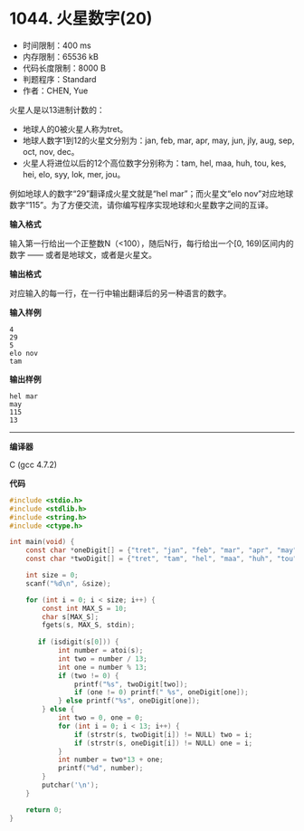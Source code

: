 # 1044. 火星数字(20)

- 时间限制：400 ms
- 内存限制：65536 kB
- 代码长度限制：8000 B
- 判题程序：Standard
- 作者：CHEN, Yue

火星人是以13进制计数的：

-  地球人的0被火星人称为tret。
-  地球人数字1到12的火星文分别为：jan, feb, mar, apr, may, jun, jly, aug, sep, oct, nov, dec。
- 火星人将进位以后的12个高位数字分别称为：tam, hel, maa, huh, tou, kes, hei, elo, syy, lok, mer, jou。

例如地球人的数字“29”翻译成火星文就是“hel mar”；而火星文“elo nov”对应地球数字“115”。为了方便交流，请你编写程序实现地球和火星数字之间的互译。

**输入格式**

输入第一行给出一个正整数N（<100），随后N行，每行给出一个[0, 169)区间内的数字 —— 或者是地球文，或者是火星文。

**输出格式**

对应输入的每一行，在一行中输出翻译后的另一种语言的数字。

**输入样例**

```
4
29
5
elo nov
tam
```

**输出样例**

```
hel mar
may
115
13
```

----------

**编译器**

C (gcc 4.7.2)

**代码**

```c
#include <stdio.h>
#include <stdlib.h>
#include <string.h>
#include <ctype.h>

int main(void) {
    const char *oneDigit[] = {"tret", "jan", "feb", "mar", "apr", "may", "jun", "jly", "aug", "sep", "oct", "nov", "dec"};
    const char *twoDigit[] = {"tret", "tam", "hel", "maa", "huh", "tou", "kes", "hei", "elo", "syy", "lok", "mer", "jou"};

    int size = 0;
    scanf("%d\n", &size);

    for (int i = 0; i < size; i++) {
        const int MAX_S = 10;
        char s[MAX_S];
        fgets(s, MAX_S, stdin);
       
       if (isdigit(s[0])) {
            int number = atoi(s);
            int two = number / 13;
            int one = number % 13;
            if (two != 0) {
                printf("%s", twoDigit[two]);
                if (one != 0) printf(" %s", oneDigit[one]);
            } else printf("%s", oneDigit[one]);
        } else {
            int two = 0, one = 0;
            for (int i = 0; i < 13; i++) {
                if (strstr(s, twoDigit[i]) != NULL) two = i;
                if (strstr(s, oneDigit[i]) != NULL) one = i;
            }
            int number = two*13 + one;
            printf("%d", number);
        }
        putchar('\n');
    }

    return 0;
}
```
